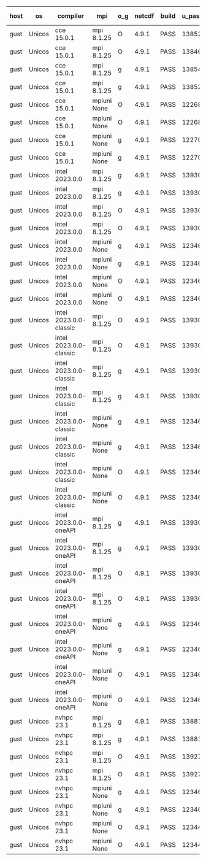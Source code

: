 

| host     | os       | compiler                              | mpi                      | o_g        | netcdf        | build       | u_pass          | u_fail          | s_pass            | s_fail            | e_pass             | e_fail             | nuopc_pass       | nuopc_fail       | artifacts link          |
|----------|----------|---------------------------------------|--------------------------|------------|---------------|-------------|-----------------|-----------------|-------------------|-------------------|--------------------|--------------------|------------------|------------------|-------------------------|
| gust | Unicos | cce 15.0.1 | mpi 8.1.25  | O | 4.9.1  | PASS | 13852 | 78 | 49 | 0 | 81 | 0 | 49 | 3 | <a href="https://github.com/esmf-org/esmf-test-artifacts/tree/06360f63c5bd48b2224622a8e358ab41c5fa9e43/feature_esmx_cmake_gjt/cce/15.0.1/O/mpi/8.1.25" target="_blank">06360f6</a> | 
| gust | Unicos | cce 15.0.1 | mpi 8.1.25  | O | 4.9.1  | PASS | 13846 | 84 | 49 | 0 | 81 | 0 | 51 | 1 | <a href="https://github.com/esmf-org/esmf-test-artifacts/tree/52b07dc71860d60e14a9911ce4726a1f00e4ef84/feature_esmx_cmake_gjt/cce/15.0.1/O/mpi/8.1.25" target="_blank">52b07dc</a> | 
| gust | Unicos | cce 15.0.1 | mpi 8.1.25  | g | 4.9.1  | PASS | 13854 | 76 | 49 | 0 | 81 | 0 | 49 | 3 | <a href="https://github.com/esmf-org/esmf-test-artifacts/tree/380aea6ddb1e32082ccabe9683fb619028681214/feature_esmx_cmake_gjt/cce/15.0.1/g/mpi/8.1.25" target="_blank">380aea6</a> | 
| gust | Unicos | cce 15.0.1 | mpi 8.1.25  | g | 4.9.1  | PASS | 13852 | 78 | 49 | 0 | 81 | 0 | 51 | 1 | <a href="https://github.com/esmf-org/esmf-test-artifacts/tree/684b4b4e275cd1dc6feb1867d0ad9b2a15625fe0/feature_esmx_cmake_gjt/cce/15.0.1/g/mpi/8.1.25" target="_blank">684b4b4</a> | 
| gust | Unicos | cce 15.0.1 | mpiuni None  | O | 4.9.1  | PASS | 12268 | 78 | 8 | 0 | 44 | 0 | None | None | <a href="https://github.com/esmf-org/esmf-test-artifacts/tree/34b1546b0312e4c7461f6f446891e7bb72cc6985/feature_esmx_cmake_gjt/cce/15.0.1/O/mpiuni/None" target="_blank">34b1546</a> | 
| gust | Unicos | cce 15.0.1 | mpiuni None  | O | 4.9.1  | PASS | 12268 | 78 | 8 | 0 | 44 | 0 | None | None | <a href="https://github.com/esmf-org/esmf-test-artifacts/tree/21e39fa5b0b2289eb8020c672af1effdc61e7ba0/feature_esmx_cmake_gjt/cce/15.0.1/O/mpiuni/None" target="_blank">21e39fa</a> | 
| gust | Unicos | cce 15.0.1 | mpiuni None  | g | 4.9.1  | PASS | 12270 | 76 | 8 | 0 | 44 | 0 | None | None | <a href="https://github.com/esmf-org/esmf-test-artifacts/tree/7e673d5eb3ae36d717a4e6996cf5f66cbce16ac5/feature_esmx_cmake_gjt/cce/15.0.1/g/mpiuni/None" target="_blank">7e673d5</a> | 
| gust | Unicos | cce 15.0.1 | mpiuni None  | g | 4.9.1  | PASS | 12270 | 76 | 8 | 0 | 44 | 0 | None | None | <a href="https://github.com/esmf-org/esmf-test-artifacts/tree/35d58ed408c74600e144d146bbf39cc1b27538e0/feature_esmx_cmake_gjt/cce/15.0.1/g/mpiuni/None" target="_blank">35d58ed</a> | 
| gust | Unicos | intel 2023.0.0 | mpi 8.1.25  | g | 4.9.1  | PASS | 13930 | 0 | 49 | 0 | 81 | 0 | 50 | 2 | <a href="https://github.com/esmf-org/esmf-test-artifacts/tree/56d07046f48333ab627486163c34b0d8277894ed/feature_esmx_cmake_gjt/intel/2023.0.0/g/mpi/8.1.25" target="_blank">56d0704</a> | 
| gust | Unicos | intel 2023.0.0 | mpi 8.1.25  | g | 4.9.1  | PASS | 13930 | 0 | 49 | 0 | 81 | 0 | 52 | 0 | <a href="https://github.com/esmf-org/esmf-test-artifacts/tree/87f00d076db56ac18059afa05ffd2a51fb5fcf17/feature_esmx_cmake_gjt/intel/2023.0.0/g/mpi/8.1.25" target="_blank">87f00d0</a> | 
| gust | Unicos | intel 2023.0.0 | mpi 8.1.25  | O | 4.9.1  | PASS | 13930 | 0 | 49 | 0 | 81 | 0 | 50 | 2 | <a href="https://github.com/esmf-org/esmf-test-artifacts/tree/6a07d1d25ce4b9ecf80508e5bef003513eeee8fc/feature_esmx_cmake_gjt/intel/2023.0.0/O/mpi/8.1.25" target="_blank">6a07d1d</a> | 
| gust | Unicos | intel 2023.0.0 | mpi 8.1.25  | O | 4.9.1  | PASS | 13930 | 0 | 49 | 0 | 81 | 0 | 52 | 0 | <a href="https://github.com/esmf-org/esmf-test-artifacts/tree/9cbd679fab00dadd82e9f8e04d6a7728e34e71a8/feature_esmx_cmake_gjt/intel/2023.0.0/O/mpi/8.1.25" target="_blank">9cbd679</a> | 
| gust | Unicos | intel 2023.0.0 | mpiuni None  | g | 4.9.1  | PASS | 12346 | 0 | 8 | 0 | 44 | 0 | None | None | <a href="https://github.com/esmf-org/esmf-test-artifacts/tree/e33c286afdcf4a0b5dacfcf2b3497377727cbaa6/feature_esmx_cmake_gjt/intel/2023.0.0/g/mpiuni/None" target="_blank">e33c286</a> | 
| gust | Unicos | intel 2023.0.0 | mpiuni None  | g | 4.9.1  | PASS | 12346 | 0 | 8 | 0 | 44 | 0 | None | None | <a href="https://github.com/esmf-org/esmf-test-artifacts/tree/83a6311df55c82b767f7f2060ab58c402aa4e3e5/feature_esmx_cmake_gjt/intel/2023.0.0/g/mpiuni/None" target="_blank">83a6311</a> | 
| gust | Unicos | intel 2023.0.0 | mpiuni None  | O | 4.9.1  | PASS | 12346 | 0 | 8 | 0 | 44 | 0 | None | None | <a href="https://github.com/esmf-org/esmf-test-artifacts/tree/b16370a8adb8f6cf5c9f67018b1579b7e0fbd203/feature_esmx_cmake_gjt/intel/2023.0.0/O/mpiuni/None" target="_blank">b16370a</a> | 
| gust | Unicos | intel 2023.0.0 | mpiuni None  | O | 4.9.1  | PASS | 12346 | 0 | 8 | 0 | 44 | 0 | None | None | <a href="https://github.com/esmf-org/esmf-test-artifacts/tree/4cf00008041979b2a98f1e460931664e07899384/feature_esmx_cmake_gjt/intel/2023.0.0/O/mpiuni/None" target="_blank">4cf0000</a> | 
| gust | Unicos | intel 2023.0.0-classic | mpi 8.1.25  | O | 4.9.1  | PASS | 13930 | 0 | 49 | 0 | 81 | 0 | 50 | 2 | <a href="https://github.com/esmf-org/esmf-test-artifacts/tree/afae5071acf74da82e46206a7840ebc918f57ff0/feature_esmx_cmake_gjt/intel/2023.0.0-classic/O/mpi/8.1.25" target="_blank">afae507</a> | 
| gust | Unicos | intel 2023.0.0-classic | mpi 8.1.25  | O | 4.9.1  | PASS | 13930 | 0 | 49 | 0 | 81 | 0 | 52 | 0 | <a href="https://github.com/esmf-org/esmf-test-artifacts/tree/4c4028b44ece1aba3aeb2009588a38b6d89e4aa5/feature_esmx_cmake_gjt/intel/2023.0.0-classic/O/mpi/8.1.25" target="_blank">4c4028b</a> | 
| gust | Unicos | intel 2023.0.0-classic | mpi 8.1.25  | g | 4.9.1  | PASS | 13930 | 0 | 49 | 0 | 81 | 0 | 50 | 2 | <a href="https://github.com/esmf-org/esmf-test-artifacts/tree/d2dff53eb8d28ebc366285e3a8ceb4ab7f81241e/feature_esmx_cmake_gjt/intel/2023.0.0-classic/g/mpi/8.1.25" target="_blank">d2dff53</a> | 
| gust | Unicos | intel 2023.0.0-classic | mpi 8.1.25  | g | 4.9.1  | PASS | 13930 | 0 | 49 | 0 | 81 | 0 | 52 | 0 | <a href="https://github.com/esmf-org/esmf-test-artifacts/tree/cbab25d2ca2fb3f0952ec5506e8b7c3f96ef1ea1/feature_esmx_cmake_gjt/intel/2023.0.0-classic/g/mpi/8.1.25" target="_blank">cbab25d</a> | 
| gust | Unicos | intel 2023.0.0-classic | mpiuni None  | g | 4.9.1  | PASS | 12346 | 0 | 8 | 0 | 44 | 0 | None | None | <a href="https://github.com/esmf-org/esmf-test-artifacts/tree/6c8e0df2190eab3d98eae9b4e99fe62259282c67/feature_esmx_cmake_gjt/intel/2023.0.0-classic/g/mpiuni/None" target="_blank">6c8e0df</a> | 
| gust | Unicos | intel 2023.0.0-classic | mpiuni None  | g | 4.9.1  | PASS | 12346 | 0 | 8 | 0 | 44 | 0 | None | None | <a href="https://github.com/esmf-org/esmf-test-artifacts/tree/5ebe5b6401caaeedd547efe2312dd66e1e73d69c/feature_esmx_cmake_gjt/intel/2023.0.0-classic/g/mpiuni/None" target="_blank">5ebe5b6</a> | 
| gust | Unicos | intel 2023.0.0-classic | mpiuni None  | O | 4.9.1  | PASS | 12346 | 0 | 8 | 0 | 44 | 0 | None | None | <a href="https://github.com/esmf-org/esmf-test-artifacts/tree/26769ab3f5c4c4b33614696e7a217cd554efe110/feature_esmx_cmake_gjt/intel/2023.0.0-classic/O/mpiuni/None" target="_blank">26769ab</a> | 
| gust | Unicos | intel 2023.0.0-classic | mpiuni None  | O | 4.9.1  | PASS | 12346 | 0 | 8 | 0 | 44 | 0 | None | None | <a href="https://github.com/esmf-org/esmf-test-artifacts/tree/e5251798529aae5f50de213d086ab7b8e0cf8ec7/feature_esmx_cmake_gjt/intel/2023.0.0-classic/O/mpiuni/None" target="_blank">e525179</a> | 
| gust | Unicos | intel 2023.0.0-oneAPI | mpi 8.1.25  | g | 4.9.1  | PASS | 13930 | 0 | 49 | 0 | 81 | 0 | 40 | 12 | <a href="https://github.com/esmf-org/esmf-test-artifacts/tree/611c2a6dba704fc5e2267e1afa104d452f63d247/feature_esmx_cmake_gjt/intel/2023.0.0-oneAPI/g/mpi/8.1.25" target="_blank">611c2a6</a> | 
| gust | Unicos | intel 2023.0.0-oneAPI | mpi 8.1.25  | g | 4.9.1  | PASS | 13930 | 0 | 49 | 0 | 81 | 0 | 40 | 12 | <a href="https://github.com/esmf-org/esmf-test-artifacts/tree/b9d1d4661b3a65f00000d8e797ec6d3450c348f1/feature_esmx_cmake_gjt/intel/2023.0.0-oneAPI/g/mpi/8.1.25" target="_blank">b9d1d46</a> | 
| gust | Unicos | intel 2023.0.0-oneAPI | mpi 8.1.25  | O | 4.9.1  | PASS | 13930 | 0 | 48 | 1 | 81 | 0 | 40 | 12 | <a href="https://github.com/esmf-org/esmf-test-artifacts/tree/60edb329984a6a30f16492321315fa0c00627e44/feature_esmx_cmake_gjt/intel/2023.0.0-oneAPI/O/mpi/8.1.25" target="_blank">60edb32</a> | 
| gust | Unicos | intel 2023.0.0-oneAPI | mpi 8.1.25  | O | 4.9.1  | PASS | 13930 | 0 | 48 | 1 | 81 | 0 | 40 | 12 | <a href="https://github.com/esmf-org/esmf-test-artifacts/tree/aaa13e1f4fff66ac6323906fecac9048b60e7322/feature_esmx_cmake_gjt/intel/2023.0.0-oneAPI/O/mpi/8.1.25" target="_blank">aaa13e1</a> | 
| gust | Unicos | intel 2023.0.0-oneAPI | mpiuni None  | g | 4.9.1  | PASS | 12346 | 0 | 8 | 0 | 44 | 0 | None | None | <a href="https://github.com/esmf-org/esmf-test-artifacts/tree/8b3ea0ba2530811df7dc595186009e9e0044f2e3/feature_esmx_cmake_gjt/intel/2023.0.0-oneAPI/g/mpiuni/None" target="_blank">8b3ea0b</a> | 
| gust | Unicos | intel 2023.0.0-oneAPI | mpiuni None  | g | 4.9.1  | PASS | 12346 | 0 | 8 | 0 | 44 | 0 | None | None | <a href="https://github.com/esmf-org/esmf-test-artifacts/tree/321518ddb80c5edb58efab4a8b4c0e74c8cc1687/feature_esmx_cmake_gjt/intel/2023.0.0-oneAPI/g/mpiuni/None" target="_blank">321518d</a> | 
| gust | Unicos | intel 2023.0.0-oneAPI | mpiuni None  | O | 4.9.1  | PASS | 12346 | 0 | 8 | 0 | 44 | 0 | None | None | <a href="https://github.com/esmf-org/esmf-test-artifacts/tree/448ffbd9b09e176815c0d96447c23924dfcc4886/feature_esmx_cmake_gjt/intel/2023.0.0-oneAPI/O/mpiuni/None" target="_blank">448ffbd</a> | 
| gust | Unicos | intel 2023.0.0-oneAPI | mpiuni None  | O | 4.9.1  | PASS | 12346 | 0 | 8 | 0 | 44 | 0 | None | None | <a href="https://github.com/esmf-org/esmf-test-artifacts/tree/bd281b109592ba3c76863e6c94358d4ebc1f2f40/feature_esmx_cmake_gjt/intel/2023.0.0-oneAPI/O/mpiuni/None" target="_blank">bd281b1</a> | 
| gust | Unicos | nvhpc 23.1 | mpi 8.1.25  | g | 4.9.1  | PASS | 13881 | 49 | 47 | 2 | 79 | 2 | 45 | 7 | <a href="https://github.com/esmf-org/esmf-test-artifacts/tree/ac7a60b4770b085fe20151ea0b3b5e61fcc98e60/feature_esmx_cmake_gjt/nvhpc/23.1/g/mpi/8.1.25" target="_blank">ac7a60b</a> | 
| gust | Unicos | nvhpc 23.1 | mpi 8.1.25  | g | 4.9.1  | PASS | 13881 | 49 | 47 | 2 | 79 | 2 | 45 | 7 | <a href="https://github.com/esmf-org/esmf-test-artifacts/tree/7798f15209bf839b6c2f9a0fcc8daedb4f555619/feature_esmx_cmake_gjt/nvhpc/23.1/g/mpi/8.1.25" target="_blank">7798f15</a> | 
| gust | Unicos | nvhpc 23.1 | mpi 8.1.25  | O | 4.9.1  | PASS | 13927 | 3 | 49 | 0 | 81 | 0 | 45 | 7 | <a href="https://github.com/esmf-org/esmf-test-artifacts/tree/c8d1138c589477ea4845c9ba4aeb25463814fe58/feature_esmx_cmake_gjt/nvhpc/23.1/O/mpi/8.1.25" target="_blank">c8d1138</a> | 
| gust | Unicos | nvhpc 23.1 | mpi 8.1.25  | O | 4.9.1  | PASS | 13927 | 3 | 49 | 0 | 81 | 0 | 45 | 7 | <a href="https://github.com/esmf-org/esmf-test-artifacts/tree/46edd9485fdcb5ca95013f9d9fd8376dfb8d2def/feature_esmx_cmake_gjt/nvhpc/23.1/O/mpi/8.1.25" target="_blank">46edd94</a> | 
| gust | Unicos | nvhpc 23.1 | mpiuni None  | g | 4.9.1  | PASS | 12346 | 0 | 6 | 2 | 44 | 0 | None | None | <a href="https://github.com/esmf-org/esmf-test-artifacts/tree/fd5848e304247bdd933b463bf7b12edc33c0aee3/feature_esmx_cmake_gjt/nvhpc/23.1/g/mpiuni/None" target="_blank">fd5848e</a> | 
| gust | Unicos | nvhpc 23.1 | mpiuni None  | g | 4.9.1  | PASS | 12346 | 0 | 6 | 2 | 44 | 0 | None | None | <a href="https://github.com/esmf-org/esmf-test-artifacts/tree/8346055069aeed73a431b6ca0d31e03c0967a1c3/feature_esmx_cmake_gjt/nvhpc/23.1/g/mpiuni/None" target="_blank">8346055</a> | 
| gust | Unicos | nvhpc 23.1 | mpiuni None  | O | 4.9.1  | PASS | 12344 | 2 | 8 | 0 | 44 | 0 | None | None | <a href="https://github.com/esmf-org/esmf-test-artifacts/tree/a777c8770828ee64c749cee026a2b6fedb815377/feature_esmx_cmake_gjt/nvhpc/23.1/O/mpiuni/None" target="_blank">a777c87</a> | 
| gust | Unicos | nvhpc 23.1 | mpiuni None  | O | 4.9.1  | PASS | 12344 | 2 | 8 | 0 | 44 | 0 | None | None | <a href="https://github.com/esmf-org/esmf-test-artifacts/tree/f51006cbc3cf92b79191d7c1b5bfd3668e65d8ef/feature_esmx_cmake_gjt/nvhpc/23.1/O/mpiuni/None" target="_blank">f51006c</a> | 
